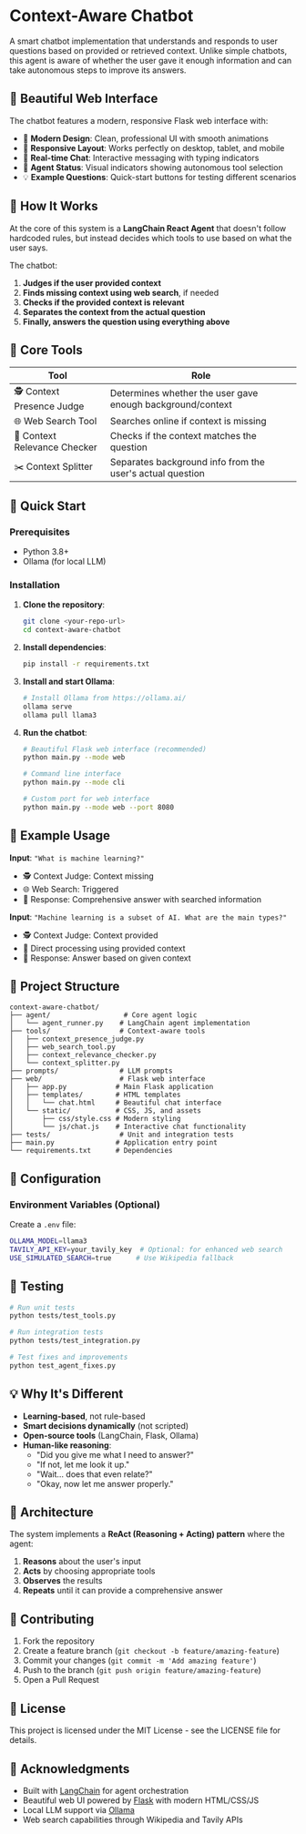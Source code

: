 # Context-Aware Chatbot

A smart chatbot implementation that understands and responds to user questions based on provided or retrieved context. Unlike simple chatbots, this agent is aware of whether the user gave it enough information and can take autonomous steps to improve its answers.

## 🎨 **Beautiful Web Interface**

The chatbot features a modern, responsive Flask web interface with:
- 🎨 **Modern Design**: Clean, professional UI with smooth animations
- 📱 **Responsive Layout**: Works perfectly on desktop, tablet, and mobile
- 🤖 **Real-time Chat**: Interactive messaging with typing indicators
- 🧠 **Agent Status**: Visual indicators showing autonomous tool selection
- 💡 **Example Questions**: Quick-start buttons for testing different scenarios

## 🧠 How It Works

At the core of this system is a **LangChain React Agent** that doesn't follow hardcoded rules, but instead decides which tools to use based on what the user says.

The chatbot:
1. **Judges if the user provided context**
2. **Finds missing context using web search**, if needed
3. **Checks if the provided context is relevant**
4. **Separates the context from the actual question**
5. **Finally, answers the question using everything above**

## 🧰 Core Tools

| Tool | Role |
| --- | --- |
| 🕵️ Context Presence Judge | Determines whether the user gave enough background/context |
| 🌐 Web Search Tool | Searches online if context is missing |
| 🎯 Context Relevance Checker | Checks if the context matches the question |
| ✂️ Context Splitter | Separates background info from the user's actual question |

## 🚀 Quick Start

### Prerequisites
- Python 3.8+
- Ollama (for local LLM)

### Installation

1. **Clone the repository**:
   ```bash
   git clone <your-repo-url>
   cd context-aware-chatbot
   ```

2. **Install dependencies**:
   ```bash
   pip install -r requirements.txt
   ```

3. **Install and start Ollama**:
   ```bash
   # Install Ollama from https://ollama.ai/
   ollama serve
   ollama pull llama3
   ```

4. **Run the chatbot**:
   ```bash
   # Beautiful Flask web interface (recommended)
   python main.py --mode web
   
   # Command line interface
   python main.py --mode cli
   
   # Custom port for web interface
   python main.py --mode web --port 8080
   ```

## 🧪 Example Usage

**Input**: `"What is machine learning?"`
- 🕵️ Context Judge: Context missing
- 🌐 Web Search: Triggered
- 🤖 Response: Comprehensive answer with searched information

**Input**: `"Machine learning is a subset of AI. What are the main types?"`
- 🕵️ Context Judge: Context provided
- 🎯 Direct processing using provided context
- 🤖 Response: Answer based on given context

## 📁 Project Structure

```
context-aware-chatbot/
├── agent/                  # Core agent logic
│   └── agent_runner.py    # LangChain agent implementation
├── tools/                 # Context-aware tools
│   ├── context_presence_judge.py
│   ├── web_search_tool.py
│   ├── context_relevance_checker.py
│   └── context_splitter.py
├── prompts/               # LLM prompts
├── web/                   # Flask web interface
│   ├── app.py            # Main Flask application
│   ├── templates/        # HTML templates
│   │   └── chat.html     # Beautiful chat interface
│   └── static/           # CSS, JS, and assets
│       ├── css/style.css # Modern styling
│       └── js/chat.js    # Interactive chat functionality
├── tests/                 # Unit and integration tests
├── main.py               # Application entry point
└── requirements.txt      # Dependencies
```

## 🔧 Configuration

### Environment Variables (Optional)
Create a `.env` file:
```bash
OLLAMA_MODEL=llama3
TAVILY_API_KEY=your_tavily_key  # Optional: for enhanced web search
USE_SIMULATED_SEARCH=true      # Use Wikipedia fallback
```

## 🧪 Testing

```bash
# Run unit tests
python tests/test_tools.py

# Run integration tests  
python tests/test_integration.py

# Test fixes and improvements
python test_agent_fixes.py
```

## 💡 Why It's Different

- **Learning-based**, not rule-based
- **Smart decisions dynamically** (not scripted)
- **Open-source tools** (LangChain, Flask, Ollama)
- **Human-like reasoning**:
  - "Did you give me what I need to answer?"
  - "If not, let me look it up."
  - "Wait… does that even relate?"
  - "Okay, now let me answer properly."

## 🎯 Architecture

The system implements a **ReAct (Reasoning + Acting) pattern** where the agent:
1. **Reasons** about the user's input
2. **Acts** by choosing appropriate tools
3. **Observes** the results
4. **Repeats** until it can provide a comprehensive answer

## 🤝 Contributing

1. Fork the repository
2. Create a feature branch (`git checkout -b feature/amazing-feature`)
3. Commit your changes (`git commit -m 'Add amazing feature'`)
4. Push to the branch (`git push origin feature/amazing-feature`)
5. Open a Pull Request

## 📄 License

This project is licensed under the MIT License - see the LICENSE file for details.

## 🙏 Acknowledgments

- Built with [LangChain](https://langchain.com/) for agent orchestration
- Beautiful web UI powered by [Flask](https://flask.palletsprojects.com/) with modern HTML/CSS/JS
- Local LLM support via [Ollama](https://ollama.ai/)
- Web search capabilities through Wikipedia and Tavily APIs
